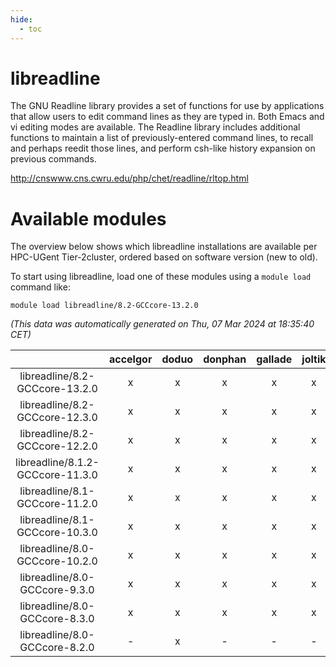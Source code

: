```yaml
---
hide:
  - toc
---
```


libreadline
===========


The GNU Readline library provides a set of functions for use by applications that allow users to edit command lines as they are typed in. Both Emacs and vi editing modes are available. The Readline library includes additional functions to maintain a list of previously-entered command lines, to recall and perhaps reedit those lines, and perform csh-like history expansion on previous commands.

http://cnswww.cns.cwru.edu/php/chet/readline/rltop.html
# Available modules


The overview below shows which libreadline installations are available per HPC-UGent Tier-2cluster, ordered based on software version (new to old).

To start using libreadline, load one of these modules using a `module load` command like:

```shell
module load libreadline/8.2-GCCcore-13.2.0
```

*(This data was automatically generated on Thu, 07 Mar 2024 at 18:35:40 CET)*  

| |accelgor|doduo|donphan|gallade|joltik|skitty|
| :---: | :---: | :---: | :---: | :---: | :---: | :---: |
|libreadline/8.2-GCCcore-13.2.0|x|x|x|x|x|x|
|libreadline/8.2-GCCcore-12.3.0|x|x|x|x|x|x|
|libreadline/8.2-GCCcore-12.2.0|x|x|x|x|x|x|
|libreadline/8.1.2-GCCcore-11.3.0|x|x|x|x|x|x|
|libreadline/8.1-GCCcore-11.2.0|x|x|x|x|x|x|
|libreadline/8.1-GCCcore-10.3.0|x|x|x|x|x|x|
|libreadline/8.0-GCCcore-10.2.0|x|x|x|x|x|x|
|libreadline/8.0-GCCcore-9.3.0|x|x|x|x|x|x|
|libreadline/8.0-GCCcore-8.3.0|x|x|x|x|x|x|
|libreadline/8.0-GCCcore-8.2.0|-|x|-|-|-|-|
